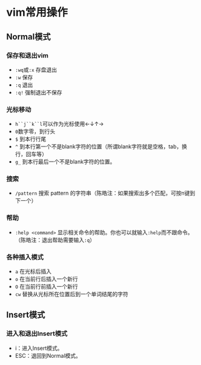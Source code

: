 # vim常用操作

## Normal模式

### 保存和退出vim

- `:wq`或`:x` 存盘退出
- `:w` 保存
- `:q` 退出
- `:q!` 强制退出不保存

### 光标移动

- `h``j``k``l`可以作为光标使用←↓↑→
- `0`数字零，到行头
- `$` 到本行行尾
- `^` 到本行第一个不是blank字符的位置（所谓blank字符就是空格，tab，换行，回车等）
- `g_` 到本行最后一个不是blank字符的位置。

### 搜索

- `/pattern` 搜索 pattern 的字符串（陈皓注：如果搜索出多个匹配，可按n键到下一个）

### 帮助

- `:help <command>` 显示相关命令的帮助。你也可以就输入`:help`而不跟命令。（陈皓注：退出帮助需要输入`:q`）

### 各种插入模式

- `a` 在光标后插入
- `o` 在当前行后插入一个新行
- `O` 在当前行前插入一个新行
- `cw` 替换从光标所在位置后到一个单词结尾的字符

## Insert模式

### 进入和退出Insert模式

- i：进入Insert模式。
- ESC：退回到Normal模式。






